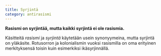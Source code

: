 ```yaml
---
title: Syrjintä
category: antirasismi
---
```


**Rasismi on syrjintää, mutta kaikki syrjintä ei ole rasismia.**

Käsitteitä *rasismi* ja *syrjintä* käytetään usein synonyymeina, mutta syrjintä on yläkäsite. Rotusorron ja kolonialismin vuoksi rasismilla on oma erityinen merkityksensä toisin kuin esimerkiksi ikäsyrjinnällä.